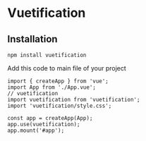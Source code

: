 # Vuetification

## Installation

```
npm install vuetification
```

Add this code to main file of your project

```
import { createApp } from 'vue';
import App from './App.vue';
// vuetification
import vuetification from 'vuetification';
import 'vuetification/style.css';

const app = createApp(App);
app.use(vuetification);
app.mount('#app');
```
